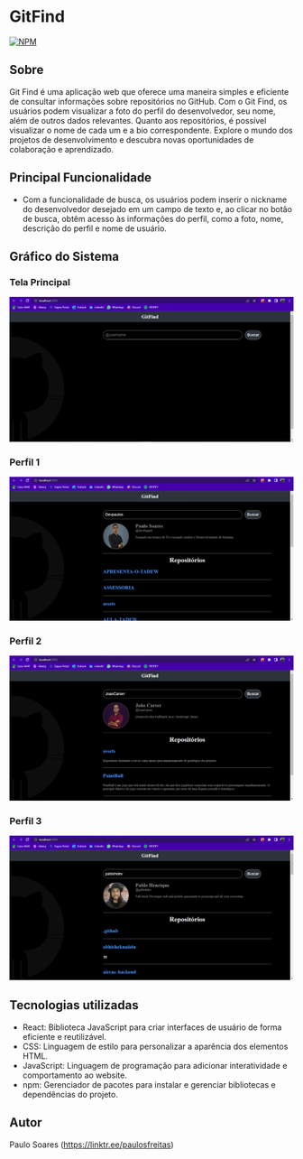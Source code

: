 # GitFind
[![NPM](https://img.shields.io/npm/l/react)](https://github.com/JoaoCarser/GitFind/blob/master/LICENSE)

## Sobre
Git Find é uma aplicação web que oferece uma maneira simples e eficiente de consultar informações sobre repositórios no GitHub. Com o Git Find, os usuários podem visualizar a foto do perfil do desenvolvedor, seu nome, além de outros dados relevantes. Quanto aos repositórios, é possível visualizar o nome de cada um e a bio correspondente. Explore o mundo dos projetos de desenvolvimento e descubra novas oportunidades de colaboração e aprendizado.

## Principal Funcionalidade
- Com a funcionalidade de busca, os usuários podem inserir o nickname do desenvolvedor desejado em um campo de texto e, ao clicar no botão de busca, obtêm acesso às informações do perfil, como a foto, nome, descrição do perfil e nome de usuário.

## Gráfico do Sistema
### Tela Principal
![Tela Principal](https://github.com/DevPauloS/assets/blob/main/GITFIND/Principal.png)
### Perfil 1
![Perfil 1](https://github.com/DevPauloS/assets/blob/main/GITFIND/ex_1.png)
### Perfil 2
![Perfil 2](https://github.com/DevPauloS/assets/blob/main/GITFIND/ex_2.png)
### Perfil 3
![Perfil 3](https://github.com/DevPauloS/assets/blob/main/GITFIND/ex_3.png)


## Tecnologias utilizadas
- React: Biblioteca JavaScript para criar interfaces de usuário de forma eficiente e reutilizável.
- CSS: Linguagem de estilo para personalizar a aparência dos elementos HTML.
- JavaScript: Linguagem de programação para adicionar interatividade e comportamento ao website.
- npm: Gerenciador de pacotes para instalar e gerenciar bibliotecas e dependências do projeto.

## Autor
  Paulo Soares (https://linktr.ee/paulosfreitas)
